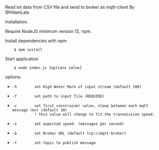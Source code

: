 Read iot data from CSV file and send to broker as mqtt-client
By @HiIamLala

Installation.

Require NodeJS minimum version 12, npm.

Install dependencies with npm

        $ npm install

Start application

        $ node index.js [options value]

options: 
-     -h        set High Water Mark of input stream (default 200)
-     -f        set path to input file (REQUIRE)
-     -c        set first constrainer value, sleep between each mqtt message (ms) (default 10)
                ! this value will change to fit the transmission speed.
-     -s        set expected speed. (messages per second)
-     -b        set Broker URL (default tcp://mqtt-broker)
-     -t        set topic to publish message


